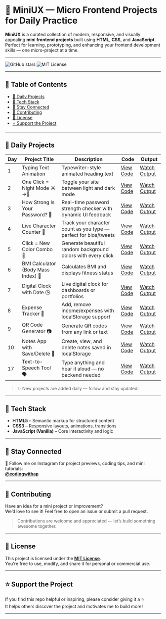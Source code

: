 # 🌟 MiniUX — Micro Frontend Projects for Daily Practice

**MiniUX** is a curated collection of modern, responsive, and visually appealing **mini frontend projects** built using **HTML**, **CSS**, and **JavaScript**.  
Perfect for learning, prototyping, and enhancing your frontend development skills — one micro-project at a time.

---

![GitHub stars](https://img.shields.io/github/stars/aman-ap-official/MiniUX?style=social)
![MIT License](https://img.shields.io/github/license/aman-ap-official/MiniUX)

---

## 📖 Table of Contents
- [📅 Daily Projects](#-daily-projects)
- [🧰 Tech Stack](#-tech-stack)
- [📱 Stay Connected](#-stay-connected)
- [🤝 Contributing](#-contributing)
- [📄 License](#-license)
- [⭐ Support the Project](#-support-the-project)

---

## 📅 Daily Projects

| Day | Project Title                         | Description                                                      | Code                                                                                   | Output                                                                 |
|-----|---------------------------------------|------------------------------------------------------------------|----------------------------------------------------------------------------------------|------------------------------------------------------------------------|
| 1   | Typing Text Animation                 | Typewriter-style animated heading text                           | [View Code](https://github.com/aman-ap-official/MiniUX/blob/main/Day%201/Day%201.html) | [Watch Output](https://www.instagram.com/reel/DMTDn8jyw7E/)            |
| 2   | One Click = Night Mode ☀️→🌙           | Toggle your site between light and dark mode                     | [View Code](https://github.com/aman-ap-official/MiniUX/blob/main/Day%202/Day%202.html) | [Watch Output](https://www.instagram.com/reel/DMVROq6y4Zl/)            |
| 3   | How Strong Is Your Password? 🔐       | Real-time password strength checker with dynamic UI feedback     | [View Code](https://github.com/aman-ap-official/MiniUX/blob/main/Day%203/Day%203.html) | [Watch Output](https://www.instagram.com/reel/DMX3m9ryNN6/)            |
| 4   | Live Character Counter 💬             | Track your character count as you type — perfect for bios/tweets | [View Code](https://github.com/aman-ap-official/MiniUX/blob/main/Day%204/Day%204.html) | [Watch Output](https://www.instagram.com/reel/DMaSmRPy7sq/)            |
| 5   | Click = New Color Combo 🎨            | Generate beautiful random background colors with every click     | [View Code](https://github.com/aman-ap-official/MiniUX/blob/main/Day%205/Day%205.html) | [Watch Output](https://www.instagram.com/reel/DMc74xZSam7/)            |
| 6   | BMI Calculator (Body Mass Index) 📌   | Calculates BMI and displays fitness status                       | [View Code](https://github.com/aman-ap-official/MiniUX/blob/main/Day%206/Day%206.html) | [Watch Output](https://www.instagram.com/reel/DMhkULdR_fp/)            |
| 7   | Digital Clock with Date 🕒            | Live digital clock for dashboards or portfolios                  | [View Code](https://github.com/aman-ap-official/MiniUX/blob/main/Day%207/Day%207.html) | [Watch Output](https://www.instagram.com/reel/DMk28U8ydKz/)            |
| 8   | Expense Tracker 💸                    | Add, remove income/expenses with localStorage support            | [View Code](https://github.com/aman-ap-official/MiniUX/blob/main/Day%208/Day%208.html) | [Watch Output](https://www.instagram.com/reel/DMnO7nVy3Gt/)            |
| 9   | QR Code Generator 📷                  | Generate QR codes from any link or text                          | [View Code](https://github.com/aman-ap-official/MiniUX/blob/main/Day%209/Day%209.html) | [Watch Output](https://www.instagram.com/reel/DMpxmhmyaMv/)            |
| 10  | Notes App with Save/Delete 📝         | Create, view, and delete notes saved in localStorage             | [View Code](https://github.com/aman-ap-official/MiniUX/blob/main/Day%2010/Day%2010.html) | [Watch Output](https://www.instagram.com/reel/DMsZFSoSSzT/)            |
| 17  | Text-to-Speech Tool 🗣️               | Type anything and hear it aloud — no backend needed              | [View Code](https://github.com/aman-ap-official/MiniUX/blob/main/Day%2011/Day%2011.html) | [Watch Output](https://www.instagram.com/reel/DMu-_FbSrcx/)            |

> ✨ New projects are added daily — follow and stay updated!

---


## 🧰 Tech Stack

- **HTML5** – Semantic markup for structured content  
- **CSS3** – Responsive layouts, animations, transitions  
- **JavaScript (Vanilla)** – Core interactivity and logic  

---

## 📱 Stay Connected

📸 Follow me on Instagram for project previews, coding tips, and mini tutorials:  
**[@codingwithap](https://instagram.com/codingwithap)**

---

## 🤝 Contributing

Have an idea for a mini project or improvement?  
We’d love to see it! Feel free to open an issue or submit a pull request.

> Contributions are welcome and appreciated — let’s build something awesome together.

---

## 📄 License

This project is licensed under the **[MIT License](LICENSE)**.  
You're free to use, modify, and share it for personal or commercial use.

---

## ⭐ Support the Project

If you find this repo helpful or inspiring, please consider giving it a ⭐  
It helps others discover the project and motivates me to build more!

---
